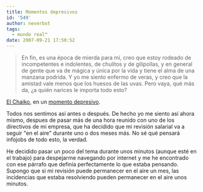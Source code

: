 ```yaml
---
title: Momentos depresivos
id: '549'
author: neverbot
tags:
  - mundo real™
date: 2007-09-21 17:50:52
---
```


> En fin, es una época de mierda para mí, creo que estoy rodeado de incompetentes e indolentes, de chulitos y de gilipollas, y en general de gente que va de mágica y única por la vida y tiene el alma de una manzana podrida. Y yo me siento enfermo de veras, y creo que la amistad vale menos que los huesos de las uvas. Pero vaya, qué más da, ¿a quién narices le importa todo esto?

[El Chaiko](http://www.podeiros.com/), en un [momento depresivo](http://podeiros.com/?p=295).

Todos nos sentimos así antes o después. De hecho yo me siento así ahora mismo, despues de pasar más de una hora reunido con uno de los directivos de mi empresa, que ha decidido que mi revisión salarial va a seguir "en el aire" durante uno o dos meses más. No sé qué pensará infojobs de todo esto, la verdad.

He decidido pasar un poco del tema durante unos minutos (aunque esté en el trabajo) para despejarme navegando por internet y me he encontrado con ese párrafo que definía perfectamente lo que estaba pensando. Supongo que si mi revisión puede permanecer en el aire un mes, las incidencias que estaba resolviendo pueden permanecer en el aire unos minutos.
